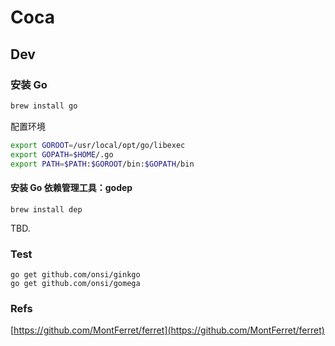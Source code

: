 # Coca

## Dev

### 安装 Go

```bash
brew install go
```

配置环境 

```bash
export GOROOT=/usr/local/opt/go/libexec
export GOPATH=$HOME/.go
export PATH=$PATH:$GOROOT/bin:$GOPATH/bin
```

#### 安装 Go 依赖管理工具：godep

```
brew install dep
```

TBD.

### Test

```
go get github.com/onsi/ginkgo
go get github.com/onsi/gomega
```

### Refs

[https://github.com/MontFerret/ferret](https://github.com/MontFerret/ferret)